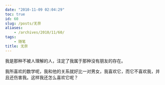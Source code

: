 ```yaml
---
date: "2010-11-09 02:04:29"
toc: true
id: 60
slug: /posts/无奈
aliases:
    - /archives/2010/11/60/
tags:
    - 随笔
title: 无奈
---
```


我是那种不被人理解的人，注定了我属于那种没有朋友的存在。

我所喜欢的数学呢，我和他的关系就好比一对男女，我喜欢它，而它不喜欢我，并且还伤害我。这样我还怎么喜欢它呢？